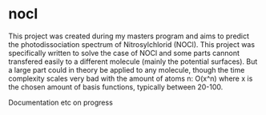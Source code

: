 # nocl
This project was created during my masters program and aims to predict the photodissociation spectrum of Nitrosylchlorid (NOCl). This project was specifically written to solve the case of NOCl and some parts cannont transfered easily to a different molecule (mainly the potential surfaces). But a large part could in theory be applied to any molecule, though the time complexity scales very bad with the amount of atoms n: O(x^n) where x is the chosen amount of basis functions, typically between 20-100.

Documentation etc on progress

